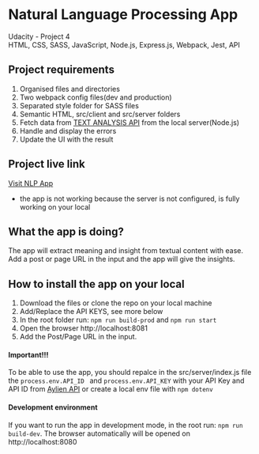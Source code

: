 # Natural Language Processing App
Udacity - Project 4<br>
HTML, CSS, SASS, JavaScript, Node.js, Express.js, Webpack, Jest, API


## Project requirements

1. Organised files and directories
2. Two webpack config files(dev and production)
3. Separated style folder for SASS files
4. Semantic HTML, src/client and src/server folders
5. Fetch data from [TEXT ANALYSIS API](https://aylien.com/text-api/) from the local server(Node.js)
6. Handle and display the errors
7. Update the UI with the result


## Project live link

[Visit NLP App](#)<br>
* the app is not working because the server is not configured, is fully  working on your local

## What the app is doing?
The app will extract meaning and insight from textual content with ease.
Add a post or page URL in the input and the app will give the insights. 


## How to install the app on your local
1. Download the files or clone the repo on your local machine
2. Add/Replace the API KEYS, see more below
3. In the root folder run: ``` npm run build-prod ``` and ``` npm run start ```
4. Open the browser http://localhost:8081
5. Add the Post/Page URL in the input.


#### Important!!!
To be able to use the app, you should repalce in the src/server/index.js file the ```process.env.API_ID ``` and ```process.env.API_KEY``` with your  API Key and API ID from [Aylien API](https://aylien.com/text-api/) or create a local env file with ```npm dotenv```


#### Development environment

If you want to run the app in development mode, in the root run: ```npm run build-dev```.
The browser automatically will be opened on http://localhost:8080



